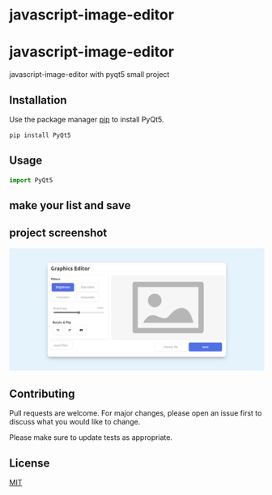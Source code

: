 # javascript-image-editor

# javascript-image-editor

javascript-image-editor with pyqt5 small project

## Installation

Use the package manager [pip](https://pip.pypa.io/en/stable/) to install PyQt5.

```bash
pip install PyQt5
```

## Usage

```python
import PyQt5
```
## make your list and save

## project screenshot

![screenshoot](https://github.com/anshitmishra/javascript-image-editor/blob/main/image/Screenshot.png?raw=true)


## Contributing
Pull requests are welcome. For major changes, please open an issue first to discuss what you would like to change.

Please make sure to update tests as appropriate.

## License
[MIT](https://choosealicense.com/licenses/mit/)